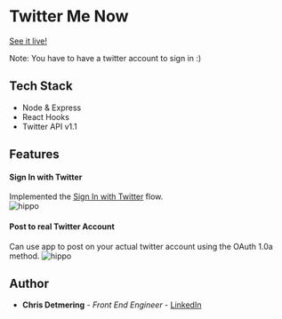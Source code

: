 # Twitter Me Now

[See it live!](https://twitter-me-now.herokuapp.com/)

Note: You have to have a twitter account to sign in :)

## Tech Stack

* Node & Express
* React Hooks
* Twitter API v1.1

  
## Features

#### Sign In with Twitter

Implemented the [Sign In with Twitter](https://developer.twitter.com/en/docs/authentication/guides/log-in-with-twitter) flow.\
![hippo](https://media.giphy.com/media/WzkEeAJTQcCeQ1p44z/giphy.gif)

#### Post to real Twitter Account
Can use app to post on your actual twitter account using the OAuth 1.0a method.
![hippo](https://media.giphy.com/media/Qy2xgc1DYKRSjXI8wy/giphy.gif)




## Author

* **Chris Detmering** - *Front End Engineer* -  [LinkedIn](https://www.linkedin.com/in/chris-detmering-1b8b9851/)
